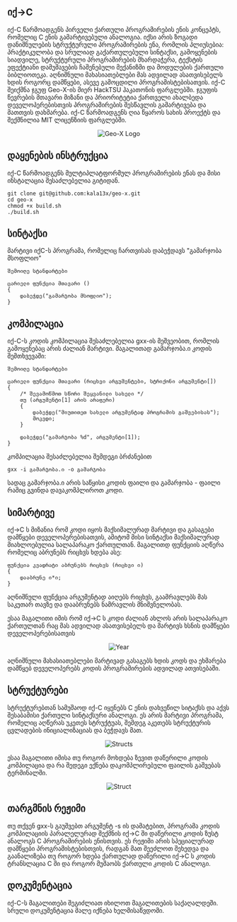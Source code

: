 ## იქ->C

იქ-C წარმოადგენს პირველი ქართული პროგრამირების ენის კონცეპტს, რომელიც C ენის გამარტივებული ანალოგია. იქსი არის ზოგადი დანიშნულების სტრუქტურული პროგრამირების ენა, რომლის პლიუსებია: პრაქტიკულობა და სრულიად გაქართულებული სინტაქსი, გამოყენების სიადვილე, სტრუქტურული პროგრამირების მხარდაჭერა, ტექსტის ეფექტიანი დამუშავების ჩაშენებული მექანიზმი და მოდულების ქართული ბიბლიოთეკა. აღნიშნული მახასიათებლები მას ადვილად ასათვისებელს ხდის როგორც დამწყები, ასევე გამოცდილი პროგრამისტებისათვის. იქ-C შეიქმნა ჯგუფ Geo-X-ის მიერ HackTSU ჰაკათონის ფარგლებში. ჯგუფის წევრების მთავარი მიზანი და პრიორიტეტია ქართველი ახალბედა დეველოპერებისთვის პროგრამირების შესწავლის გამარტივება და მათთვის დახმარება. იქ-C წარმოადგენს ღია წყაროს სახის პროექტს და შექმნილია MIT ლიცენზიის ფარგლებში.

<p align="center">
  <img src="https://raw.githubusercontent.com/kala13x/geo-x/master/images/logo.png" alt="Geo-X Logo"/>
</p>

## დაყენების ინსტრუქცია
იქ-C წარმოადგენს მულტიპლატფორმულ პროგრამირების ენას და მისი ინსტალაცია შესაძლებელია გიტიდან.
```
git clone git@github.com:kala13x/geo-x.git
cd geo-x
chmod +x build.sh
./build.sh
```

## სინტაქსი
მარტივი იქC-ს პროგრამა, რომელიც ჩართვისას დაბეჭდავს "გამარჯობა მსოფლიო"

```
შემოიღე სტანდარტები

ცარიელი ფუნქცია მთავარი () 
{
    დაბეჭდე("გამარჯობა მსოფლიო");
}
```

## კომპილაცია
იქ-C-ს კოდის კომპილაცია შესაძლებელია gxx-ის მეშვეობით, რომლის გამოყენებაც არის ძალიან მარტივი. მაგალითად გამარჯობა.ი კოდის შემთხვევაში:

```
შემოიღე სტანდარტები

ცარიელი ფუნქცია მთავარი (რიცხვი არგუმენტები, სტრიქონი არგუმენტი[])
{
	/* შევამოწმოთ სწორი შეყვანილი სახელი */
	თუ (არგუმენტი[1] არის არაფერი) 
	{
		დაბეჭდე("მიუთითეთ სახელი არგუმენტად პროგრამის გაშვებისას");
		მოკვდი;
	}

	დაბეჭდე("გამარჯობა %d", არგუმენტი[1]);
}
```
კომპილაცია შესაძლებელია შემდეგი ბრძანებით
```
gxx -i გამარჯობა.ი -o გამარჯობა
```
სადაც გამარჯობა.ი არის საწყისი კოდის ფაილი და გამარჯობა - ფაილი რაშიც გვინდა დავაკომპლიროთ კოდი.


## სიმარტივე
იქ->C ს მიზანია რომ კოდი იყოს მაქსიმალურად მარტივი და გასაგები დამწყები დეველოპერებისათვის, ამიტომ მისი სინტაქსი მაქსიმალურად მიახლოებულია სალაპარაკო ქართულთან. მაგალითდ ფუნქციის აღწერა რომელიც აბრუნებს რიცხვს ხდება ასე:

```
ფუნქცია კვადრატი აბრუნებს რიცხვს (რიცხვი ი) 
{
    დააბრუნე ი*ი;
}
```
აღნიშნული ფუნქცია არგუმენტად აიღებს რიცხვს, გაამრავლებს მას საკუთარ თავზე და დააბრუნებს ნამრავლის მნიშვნელობას.

ესაა მაგალითი იმის რომ იქ->C ს კოდი ძალიან ახლოს არის სალაპარაკო ქართულთან რაც მას ადვილად ასათვისებელს და მარტივს ხსნის დამწყები დეველოპერებისათვის

<p align="center">
  <img src="https://raw.githubusercontent.com/kala13x/geo-x/master/images/leap.png" alt="Year"/>
</p>

აღნიშნული მახასიათებლები მარტივად გასაგებს ხდის კოდს და ეხმარება დამწყებ დეველოპერებს კოდის პროგრამირების ადვილად ათვისებაში.

## სტრუქტურები
სტრუქტურებთან სამუშაოდ იქ-C იყენებს C ენის დახვეწილ სიტაქსს და აქვს შესაბამისი ქართული სინტაქსური ანალოგი. ეს არის მარტივი პროგრამა, რომელიც აღწერას უკეთეს სტრუქტუას, შემდეგ აკეთებს სტრუქტურის ცვლადების ინიციალიზაციას და ბეჭდავს მათ.

<p align="center">
  <img src="https://raw.githubusercontent.com/kala13x/geo-x/master/images/structs.png" alt="Structs"/>
</p>

ესაა მაგალითი იმისა თუ როგორ მოხდება ზევით დაწერილი კოდის კომპილაცია და რა შედეგი ექნება დაკომპლირებული ფაილის გაშვებას ტერმინალში.

<p align="center">
  <img src="https://raw.githubusercontent.com/kala13x/geo-x/master/images/struct.png" alt="Struct"/>
</p>

## თარგმნის რეჟიმი
თუ თქვენ gxx-ს გაუშვებთ არგუმენტ -s ის დამატებით, პროგრამა კოდის კომპილაციის პარალელურად შექმნის იქ->C ში დაწერილი კოდის ზუსტ ანალოგს C პროგრამირების ენისთვის. ეს რეჟიმი არის სპეციალურად დამწყები პროგრამისტებისთვის, რადგან მათ შეეძლოთ შეხედვა და გაანალიზება თუ როგორ ხდება ქართულად დაწერილი იქ->C ს კოდის ტრანსლაცია C ში და როგორ მუშაობს ქართული კოდის C ანალოგი.

## დოკუმენტაცია
იქ-C-ს მაგალითები შეგიძლიათ იხილოთ მაგალითების საქაღალდეში.
სრული დოკუმენტაცია მალე იქნება ხელმისაწვდომი.
